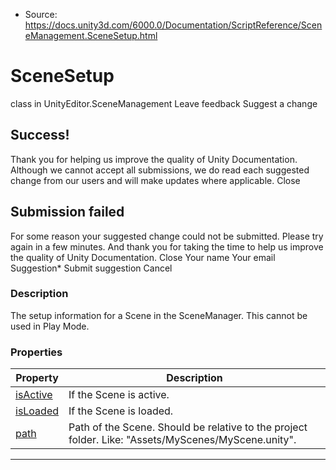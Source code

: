 * Source: https://docs.unity3d.com/6000.0/Documentation/ScriptReference/SceneManagement.SceneSetup.html

# SceneSetup
class in UnityEditor.SceneManagement
Leave feedback
Suggest a change
## Success!
Thank you for helping us improve the quality of Unity Documentation. Although we cannot accept all submissions, we do read each suggested change from our users and will make updates where applicable.
Close
## Submission failed
For some reason your suggested change could not be submitted. Please <a>try again</a> in a few minutes. And thank you for taking the time to help us improve the quality of Unity Documentation.
Close
Your name Your email Suggestion* Submit suggestion
Cancel
### Description
The setup information for a Scene in the SceneManager. This cannot be used in Play Mode. 
### Properties
Property | Description  
---|---  
[isActive](https://docs.unity3d.com/6000.0/Documentation/ScriptReference/SceneManagement.SceneSetup-isActive.html) | If the Scene is active.  
[isLoaded](https://docs.unity3d.com/6000.0/Documentation/ScriptReference/SceneManagement.SceneSetup-isLoaded.html) | If the Scene is loaded.  
[path](https://docs.unity3d.com/6000.0/Documentation/ScriptReference/SceneManagement.SceneSetup-path.html) | Path of the Scene. Should be relative to the project folder. Like: "Assets/MyScenes/MyScene.unity".  
* * *

